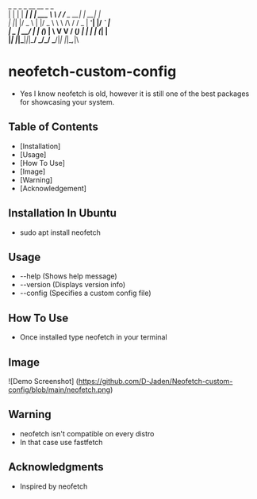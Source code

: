  _   _      _ _        __        __         _     _ \
| | | | ___| | | ___   \ \      / /__  _ __| | __| |\
| |_| |/ _ \ | |/ _ \   \ \ /\ / / _ \| '__| |/ _` |\
|  _  |  __/ | | (_) |   \ V  V / (_) | |  | | (_| |\
|_| |_|\___|_|_|\___/     \_/\_/ \___/|_|  |_|\__,_|\


# neofetch-custom-config
- Yes I know neofetch is old, however it is still one of the best packages for showcasing your system.

## Table of Contents
- [Installation]
- [Usage]
- [How To Use]
- [Image]
- [Warning]
- [Acknowledgement]

## Installation In Ubuntu
- sudo apt install neofetch

## Usage
- --help	(Shows help message)
- --version	(Displays version info)
- --config	(Specifies a custom config file)

## How To Use
- Once installed type neofetch in your terminal

## Image
![Demo Screenshot] (https://github.com/D-Jaden/Neofetch-custom-config/blob/main/neofetch.png)

## Warning
- neofetch isn't compatible on every distro
- In that case use fastfetch

## Acknowledgments
- Inspired by neofetch
